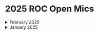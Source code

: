 # 2025 ROC Open Mics

<details>

<summary>February 2025</summary>

[february-14-2025-valentines-day-edition.md](2025-roc-open-mics/february-14-2025-valentines-day-edition.md "mention")

[february-7-2025-its-official-rewst-now-supports-agent-smith.md](2025-roc-open-mics/february-7-2025-its-official-rewst-now-supports-agent-smith.md "mention")

</details>

<details>

<summary>January 2025</summary>

[january-3-2025-pax8-oauth-connecting-multiple-products-github-challenges.md](2025-roc-open-mics/january-3-2025-pax8-oauth-connecting-multiple-products-github-challenges.md "mention")

[january-10-2025-simple-automation-demos-device-lookups-and-payment-notificaitons.md](2025-roc-open-mics/january-10-2025-simple-automation-demos-device-lookups-and-payment-notificaitons.md "mention")

[january-17-2025-cloudflare-compliance-and-pro-tips.md](2025-roc-open-mics/january-17-2025-cloudflare-compliance-and-pro-tips.md "mention")

[january-24-2025-migration-and-compliance-workflows...-whats-the-cluck-about-powershell.md](2025-roc-open-mics/january-24-2025-migration-and-compliance-workflows...-whats-the-cluck-about-powershell.md "mention")

[january-31-2025-aharon-has-some-big-news-about-platform-improvments.md](2025-roc-open-mics/january-31-2025-aharon-has-some-big-news-about-platform-improvments.md "mention")

</details>


